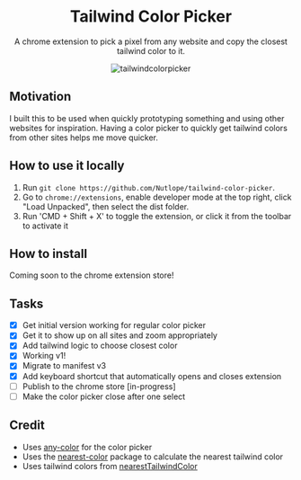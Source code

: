<h1 align="center">Tailwind Color Picker</h1>

<p align="center">
  A chrome extension to pick a pixel from any website and copy the closest tailwind color to it.
</p>
<div align="center">

![tailwindcolorpicker](https://user-images.githubusercontent.com/63742054/191900590-9b674703-4795-4003-ae41-753cba581ed5.gif)

</div>

## Motivation

I built this to be used when quickly prototyping something and using other websites for inspiration. Having a color picker to quickly get tailwind colors from other sites helps me move quicker.

## How to use it locally

1. Run `git clone https://github.com/Nutlope/tailwind-color-picker`.
2. Go to `chrome://extensions`, enable developer mode at the top right, click "Load Unpacked", then select the dist folder.
3. Run 'CMD + Shift + X' to toggle the extension, or click it from the toolbar to activate it

## How to install

Coming soon to the chrome extension store!

## Tasks

- [x] Get initial version working for regular color picker
- [x] Get it to show up on all sites and zoom appropriately
- [x] Add tailwind logic to choose closest color
- [x] Working v1!
- [x] Migrate to manifest v3
- [x] Add keyboard shortcut that automatically opens and closes extension
- [ ] Publish to the chrome store [in-progress]
- [ ] Make the color picker close after one select

## Credit

- Uses [any-color](https://github.com/hankchiutw/any-color) for the color picker
- Uses the [nearest-color](https://github.com/dtao/nearest-color) package to calculate the nearest tailwind color
- Uses tailwind colors from [nearestTailwindColor](https://github.com/zhigang1992/nearestTailwindColor/blob/master/colors.js)
